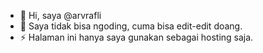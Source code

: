 - 👋 Hi, saya @arvrafli
- 👀 Saya tidak bisa ngoding, cuma bisa edit-edit doang.
- ⚡ Halaman ini hanya saya gunakan sebagai hosting saja.

<!---
arvrafli/arvrafli is a ✨ special ✨ repository because its `README.md` (this file) appears on your GitHub profile.
You can click the Preview link to take a look at your changes.
--->
